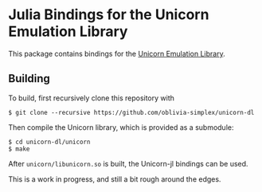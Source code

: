 # Julia Bindings for the Unicorn Emulation Library

This package contains bindings for the [Unicorn Emulation Library](https://unicorn-engine.org). 

## Building

To build, first recursively clone this repository with 

```
$ git clone --recursive https://github.com/oblivia-simplex/unicorn-dl
```

Then compile the Unicorn library, which is provided as a submodule:
```
$ cd unicorn-dl/unicorn
$ make
```

After `unicorn/libunicorn.so` is built, the Unicorn-jl bindings can be used.

This is a work in progress, and still a bit rough around the edges.

